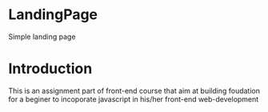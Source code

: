 # LandingPage
Simple landing page

# Introduction
This is an assignment part of front-end course that aim at building foudation for a beginer to incoporate javascript in his/her front-end web-development
